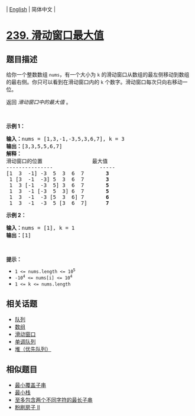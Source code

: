 
| [English](README_EN.md) | 简体中文 |

# [239. 滑动窗口最大值](https://leetcode-cn.com/problems/sliding-window-maximum/)

## 题目描述

<p>给你一个整数数组 <code>nums</code>，有一个大小为&nbsp;<code>k</code><em>&nbsp;</em>的滑动窗口从数组的最左侧移动到数组的最右侧。你只可以看到在滑动窗口内的 <code>k</code>&nbsp;个数字。滑动窗口每次只向右移动一位。</p>

<p>返回 <em>滑动窗口中的最大值 </em>。</p>

<p>&nbsp;</p>

<p><strong>示例 1：</strong></p>

<pre>
<b>输入：</b>nums = [1,3,-1,-3,5,3,6,7], k = 3
<b>输出：</b>[3,3,5,5,6,7]
<b>解释：</b>
滑动窗口的位置                最大值
---------------               -----
[1  3  -1] -3  5  3  6  7       <strong>3</strong>
 1 [3  -1  -3] 5  3  6  7       <strong>3</strong>
 1  3 [-1  -3  5] 3  6  7      <strong> 5</strong>
 1  3  -1 [-3  5  3] 6  7       <strong>5</strong>
 1  3  -1  -3 [5  3  6] 7       <strong>6</strong>
 1  3  -1  -3  5 [3  6  7]      <strong>7</strong>
</pre>

<p><strong>示例 2：</strong></p>

<pre>
<b>输入：</b>nums = [1], k = 1
<b>输出：</b>[1]
</pre>

<p>&nbsp;</p>

<p><b>提示：</b></p>

<ul>
	<li><code>1 &lt;= nums.length &lt;= 10<sup>5</sup></code></li>
	<li><code>-10<sup>4</sup>&nbsp;&lt;= nums[i] &lt;= 10<sup>4</sup></code></li>
	<li><code>1 &lt;= k &lt;= nums.length</code></li>
</ul>


## 相关话题

- [队列](https://leetcode-cn.com/tag/queue)
- [数组](https://leetcode-cn.com/tag/array)
- [滑动窗口](https://leetcode-cn.com/tag/sliding-window)
- [单调队列](https://leetcode-cn.com/tag/monotonic-queue)
- [堆（优先队列）](https://leetcode-cn.com/tag/heap-priority-queue)

## 相似题目

- [最小覆盖子串](../minimum-window-substring/README.md)
- [最小栈](../min-stack/README.md)
- [至多包含两个不同字符的最长子串](../longest-substring-with-at-most-two-distinct-characters/README.md)
- [粉刷房子 II](../paint-house-ii/README.md)
